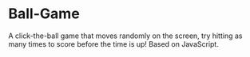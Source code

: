 # Ball-Game
A click-the-ball game that moves randomly on the screen, try hitting as many times to score before the time is up! Based on JavaScript.
